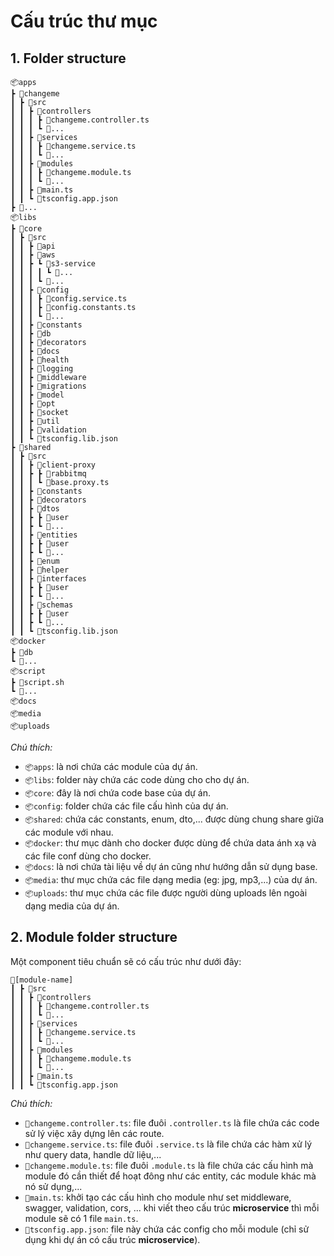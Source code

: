 # Cấu trúc thư mục

## 1. Folder structure
```
📦apps
┣ 📂changeme
┃ ┣ 📂src
┃ ┃ ┣ 📂controllers
┃ ┃ ┃ ┣ 📜changeme.controller.ts
┃ ┃ ┃ ┗ 📜...
┃ ┃ ┣ 📂services
┃ ┃ ┃ ┣ 📜changeme.service.ts
┃ ┃ ┃ ┗ 📜...
┃ ┃ ┣ 📂modules
┃ ┃ ┃ ┣ 📜changeme.module.ts
┃ ┃ ┃ ┗ 📜...
┃ ┃ ┣ 📜main.ts
┃ ┃ ┗ 📜tsconfig.app.json
┣ 📂...
📦libs
┣ 📂core
┃ ┣ 📂src
┃ ┃ ┣ 📂api
┃ ┃ ┣ 📂aws
┃ ┃ ┣ ┗ 📂s3-service
┃ ┃ ┃ ┃ ┗ 📜...
┃ ┃ ┃ ┗ 📜...
┃ ┃ ┣ 📂config
┃ ┃ ┃ ┣ 📜config.service.ts
┃ ┃ ┃ ┣ 📜config.constants.ts
┃ ┃ ┃ ┗ 📜...
┃ ┃ ┣ 📂constants
┃ ┃ ┣ 📂db
┃ ┃ ┣ 📂decorators
┃ ┃ ┣ 📂docs
┃ ┃ ┣ 📂health
┃ ┃ ┣ 📂logging
┃ ┃ ┣ 📂middleware
┃ ┃ ┣ 📂migrations
┃ ┃ ┣ 📂model
┃ ┃ ┣ 📂opt
┃ ┃ ┣ 📂socket
┃ ┃ ┣ 📂util
┃ ┃ ┣ 📂validation
┃ ┃ ┗ 📜tsconfig.lib.json
┣ 📂shared
┃ ┣ 📂src
┃ ┃ ┣ 📂client-proxy
┃ ┃ ┣ ┣ 📂rabbitmq
┃ ┃ ┃ ┗ 📜base.proxy.ts
┃ ┃ ┣ 📂constants
┃ ┃ ┣ 📂decorators
┃ ┃ ┣ 📂dtos
┃ ┃ ┣ ┣ 📂user
┃ ┃ ┣ ┗ 📂...
┃ ┃ ┣ 📂entities
┃ ┃ ┣ ┣ 📂user
┃ ┃ ┣ ┗ 📂...
┃ ┃ ┣ 📂enum
┃ ┃ ┣ 📂helper
┃ ┃ ┣ 📂interfaces
┃ ┃ ┣ ┣ 📂user
┃ ┃ ┣ ┗ 📂...
┃ ┃ ┣ 📂schemas
┃ ┃ ┣ ┣ 📂user
┃ ┃ ┣ ┗ 📂...
┃ ┃ ┗ 📜tsconfig.lib.json
📦docker
┣ 📂db
┗ 📂...
📦script
┣ 📜script.sh
┗ 📜...
📦docs
📦media
📦uploads
```

*Chú thích:*
- `📦apps`: là nơi chứa các module của dự án.
- `📦libs`: folder này chứa các code dùng cho cho dự án.
- `📦core`: đây là nơi chứa code base của dự án.
- `📦config`: folder chứa các file cấu hình của dự án.
- `📦shared`: chứa các constants, enum, dto,... được dùng chung share giữa các module với nhau.
- `📦docker`: thư mục dành cho docker được dùng để chứa data ánh xạ và các file conf dùng cho docker.
- `📦docs`: là nơi chứa tài liệu về dự án cũng như hướng dẫn sử dụng base.
- `📦media`: thư mục chứa các file dạng media (eg: jpg, mp3,...) của dự án.
- `📦uploads`: thư mục chứa các file được người dùng uploads lên ngoài dạng media của dự án.

## 2. Module folder structure
Một component tiêu chuẩn sẽ có cấu trúc như dưới đây:
```
📂[module-name]
┃ ┣ 📂src
┃ ┃ ┣ 📂controllers
┃ ┃ ┃ ┣ 📜changeme.controller.ts
┃ ┃ ┃ ┗ 📜...
┃ ┃ ┣ 📂services
┃ ┃ ┃ ┣ 📜changeme.service.ts
┃ ┃ ┃ ┗ 📜...
┃ ┃ ┣ 📂modules
┃ ┃ ┃ ┣ 📜changeme.module.ts
┃ ┃ ┃ ┗ 📜...
┃ ┃ ┣ 📜main.ts
┃ ┃ ┗ 📜tsconfig.app.json
```
*Chú thích:*
- `📜changeme.controller.ts`: file đuôi `.controller.ts` là file chứa các code sử lý việc xây dựng lên các route.
- `📜changeme.service.ts`: file đuôi `.service.ts` là file chứa các hàm xử lý như query data, handle dữ liệu,...
- `📜changeme.module.ts`: file đuôi `.module.ts` là file chứa các cấu hình mà module đó cần thiết để hoạt đông như các entity, các module khác mà nó sử dụng,...
- `📜main.ts`: khởi tạo các cấu hình cho module như set middleware, swagger, validation, cors, ... khi viết theo cấu trúc **microservice** thì mỗi module sẽ có 1 file `main.ts`.
- `📜tsconfig.app.json`: file này chứa các config cho mỗi module (chỉ sử dụng khi dự án có cấu trúc **microservice**).